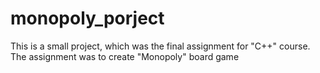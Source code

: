 # monopoly_porject
This is a small project, which was the final assignment for "C++" course. The assignment was to create "Monopoly" board game
